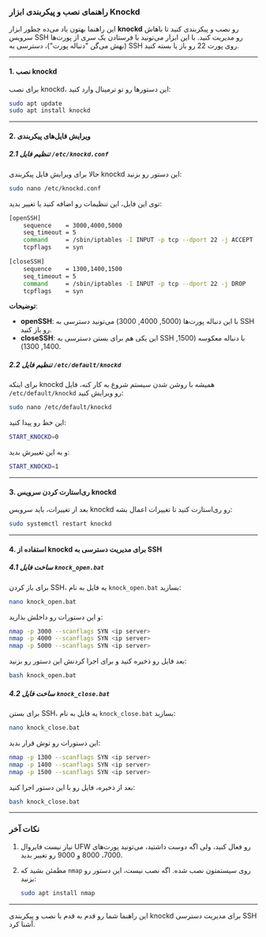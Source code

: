 ### راهنمای نصب و پیکربندی ابزار Knockd

این راهنما بهتون یاد می‌ده چطور ابزار **knockd** رو نصب و پیکربندی کنید تا باهاش سرویس SSH رو مدیریت کنید. با این ابزار می‌تونید با فرستادن یک سری از پورت‌ها (بهش می‌گن "دنباله پورت")، دسترسی به SSH روی پورت 22 رو باز یا بسته کنید.

---

#### 1. نصب knockd

برای نصب knockd، این دستورها رو تو ترمینال وارد کنید:

```bash
sudo apt update
sudo apt install knockd
```

---

#### 2. ویرایش فایل‌های پیکربندی

##### 2.1 تنظیم فایل `/etc/knockd.conf`

حالا برای ویرایش فایل پیکربندی knockd این دستور رو بزنید:

```bash
sudo nano /etc/knockd.conf
```

توی این فایل، این تنظیمات رو اضافه کنید یا تغییر بدید:

```bash
[openSSH]
    sequence    = 3000,4000,5000
    seq_timeout = 5
    command     = /sbin/iptables -I INPUT -p tcp --dport 22 -j ACCEPT
    tcpflags    = syn

[closeSSH]
    sequence    = 1300,1400,1500
    seq_timeout = 5
    command     = /sbin/iptables -I INPUT -p tcp --dport 22 -j DROP
    tcpflags    = syn
```

**توضیحات**:
- **openSSH**: با این دنباله پورت‌ها (5000, 4000, 3000) می‌تونید دسترسی به SSH رو باز کنید.
- **closeSSH**: این یکی هم برای بستن دسترسی به SSH با دنباله معکوسه (1500, 1400, 1300).

##### 2.2 تنظیم فایل `/etc/default/knockd`

برای اینکه knockd همیشه با روشن شدن سیستم شروع به کار کنه، فایل `/etc/default/knockd` رو ویرایش کنید:

```bash
sudo nano /etc/default/knockd
```

این خط رو پیدا کنید:

```bash
START_KNOCKD=0
```

و به این تغییرش بدید:

```bash
START_KNOCKD=1
```

---

#### 3. ری‌استارت کردن سرویس knockd

بعد از تغییرات، باید سرویس knockd رو ری‌استارت کنید تا تغییرات اعمال بشه:

```bash
sudo systemctl restart knockd
```

---

#### 4. استفاده از knockd برای مدیریت دسترسی به SSH

##### 4.1 ساخت فایل `knock_open.bat`

برای باز کردن SSH، یه فایل به نام `knock_open.bat` بسازید:

```bash
nano knock_open.bat
```

و این دستورات رو داخلش بذارید:

```bash
nmap -p 3000 --scanflags SYN <ip server>
nmap -p 4000 --scanflags SYN <ip server>
nmap -p 5000 --scanflags SYN <ip server>
```

بعد فایل رو ذخیره کنید و برای اجرا کردنش این دستور رو بزنید:

```bash
bash knock_open.bat
```

##### 4.2 ساخت فایل `knock_close.bat`

برای بستن SSH، یه فایل به نام `knock_close.bat` بسازید:

```bash
nano knock_close.bat
```

این دستورات رو توش قرار بدید:

```bash
nmap -p 1300 --scanflags SYN <ip server>
nmap -p 1400 --scanflags SYN <ip server>
nmap -p 1500 --scanflags SYN <ip server>
```

بعد از ذخیره، فایل رو با این دستور اجرا کنید:

```bash
bash knock_close.bat
```

---

### نکات آخر

1. نیاز نیست فایروال UFW رو فعال کنید، ولی اگه دوست داشتید، می‌تونید پورت‌های 7000، 8000 و 9000 رو تغییر بدید.
2. مطمئن بشید که `nmap` روی سیستمتون نصب شده. اگه نصب نیست، این دستور رو بزنید:

   ```bash
   sudo apt install nmap
   ```

---

این راهنما شما رو قدم به قدم با نصب و پیکربندی knockd برای مدیریت دسترسی SSH آشنا کرد.
